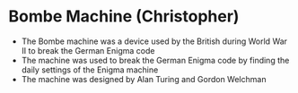 # Bombe Machine (Christopher)
- The Bombe machine was a device used by the British during World War II to break the German Enigma code
- The machine was used to break the German Enigma code by finding the daily settings of the Enigma machine
- The machine was designed by Alan Turing and Gordon Welchman
